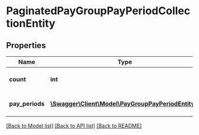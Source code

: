# PaginatedPayGroupPayPeriodCollectionEntity

## Properties
Name | Type | Description | Notes
------------ | ------------- | ------------- | -------------
**count** | **int** | Number of pay period rollups | 
**pay_periods** | [**\Swagger\Client\Model\PayGroupPayPeriodEntity[]**](PayGroupPayPeriodEntity.md) | List of pay period entities | 

[[Back to Model list]](../README.md#documentation-for-models) [[Back to API list]](../README.md#documentation-for-api-endpoints) [[Back to README]](../README.md)

